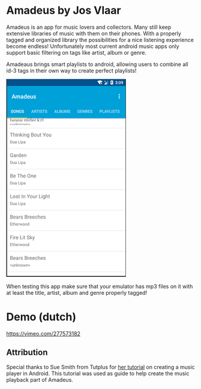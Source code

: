 # Amadeus by Jos Vlaar
Amadeus is an app for music lovers and collectors. Many still keep extensive libraries of music with them on their phones.
With a properly tagged and organized library the possibilities for a nice listening experience become endless! Unfortunately most current android music apps only support basic filtering on tags like artist, album or genre.

Amadeaus brings smart playlists to android, allowing users to combine all id-3 tags in their own way to create perfect playlists!

![Screenshot](doc/screenshot.png "Screenshot")

When testing this app make sure that your emulator has mp3 files on it with at least the title, artist, album and genre properly tagged!

# Demo (dutch)
https://vimeo.com/277573182

## Attribution
Special thanks to Sue Smith from Tutplus for [her tutorial](https://code.tutsplus.com/tutorials/create-a-music-player-on-android-project-setup--mobile-22764) on creating a music player in Android.
This tutorial was used as guide to help create the music playback part of Amadeus.
